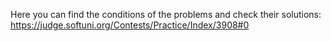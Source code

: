 Here you can find the conditions of the problems and check their solutions:
https://judge.softuni.org/Contests/Practice/Index/3908#0